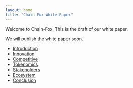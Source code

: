 ```yaml
---
layout: home
title: "Chain-Fox White Paper"
---
```


Welcome to Chain-Fox. This is the draft of our white paper.

We will publish the white paper soon.

- [Introduction](/white-paper/chapters/01-introduction.html)
- [Innovation](/white-paper/chapters/02-innovation.html)
- [Competitive](/white-paper/chapters/03-competitive.html)
- [Tokenomics](/white-paper/chapters/04-tokenomics.html)
- [Stakeholders](/white-paper/chapters/05-stakeholders.html)
- [Ecosystem](/white-paper/chapters/06-ecosystem.html)
- [Conclusion](/white-paper/chapters/07-conclusion.html)